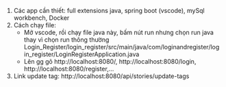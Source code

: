 1. Các app cần thiết: full extensions java, spring boot (vscode), mySql workbench, Docker
2. Cách chạy file:
    + Mở vscode, rồi chạy file java này, bấm nút run nhưng chọn run java thay vì chọn run thông thường Login_Register/login_register/src/main/java/com/loginandregister/login_register/LoginRegisterApplication.java
    + Lên gg gõ http://localhost:8080/, http://localhost:8080/login, http://localhost:8080/register,... 
3. Link update tag: http://localhost:8080/api/stories/update-tags